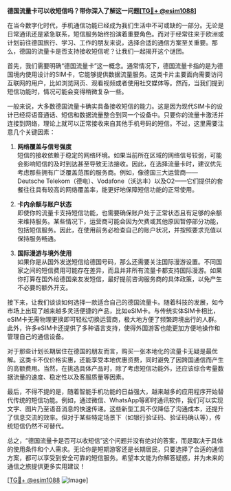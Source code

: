 **德国流量卡可以收短信吗？带你深入了解这一问题[[TG💪+ @esim1088](https://t.me/s/esim1088)]**

在当今数字化时代，手机通信功能已经成为我们生活中不可或缺的一部分。无论是日常通讯还是紧急联系，短信服务始终扮演着重要角色。而对于经常往来于欧洲或计划前往德国旅行、学习、工作的朋友来说，选择合适的通信方案至关重要。那么，德国的流量卡是否支持接收短信呢？让我们一起揭开这个谜团。

首先，我们需要明确“德国流量卡”这一概念。通常情况下，德国流量卡指的是为德国境内使用设计的SIM卡，它能够提供数据流量服务。这类卡片主要面向需要访问互联网的用户，比如浏览网页、观看视频或者使用社交媒体等。然而，当我们提到短信功能时，情况可能会变得稍微复杂一些。

一般来说，大多数德国流量卡确实具备接收短信的能力。这是因为现代SIM卡的设计已经将语音通话、短信和数据流量整合到同一个设备中。只要你的流量卡激活并连接到网络，理论上就可以正常接收来自其他手机号码的短信。不过，这里需要注意几个关键因素：

1. **网络覆盖与信号强度**  
   短信的接收依赖于稳定的网络环境。如果当前所在区域的网络信号较弱，可能会影响短信的及时到达甚至导致无法接收。因此，在选择流量卡时，建议优先考虑那些拥有广泛覆盖范围的服务商。例如，像德国三大运营商——Deutsche Telekom（德电）、Vodafone（沃达丰）以及O2——它们提供的套餐往往具有较高的网络覆盖率，能更好地保障短信功能的正常使用。

2. **卡内余额与账户状态**  
   即使你的流量卡支持短信功能，也需要确保账户处于正常状态且有足够的余额来维持服务。某些情况下，运营商可能会因为欠费或其他原因暂停部分功能，包括短信服务。因此，在使用前务必检查自己的账户状况，并按照要求充值以保持服务畅通。

3. **国际漫游与境外使用**  
   如果你是从国外发送短信给德国号码，那么还需要关注国际漫游设置。不同国家之间的短信费用可能存在差异，而且并非所有流量卡都支持国际漫游。如果你打算在国外给德国亲友发短信，最好提前咨询服务商的具体政策，以免产生不必要的额外开支。

接下来，让我们谈谈如何选择一款适合自己的德国流量卡。随着科技的发展，如今市场上出现了越来越多灵活便捷的产品，比如eSIM卡。与传统实体SIM卡相比，eSIM卡无需物理更换即可轻松切换运营商，极大地方便了频繁跨境出行的人群。此外，许多eSIM卡还提供了多种语言支持，使得外国游客也能更加方便地操作和管理自己的通信设备。

对于那些计划长期居住在德国的朋友而言，购买一张本地化的流量卡无疑是最优解。这类卡不仅价格实惠，还能享受本地优惠资费，同时避免了因跨国通信而产生的高额费用。当然，在挑选具体产品时，除了考虑短信功能外，还应该综合考量数据流量的速度、稳定性以及客服质量等因素。

最后，不得不提的是，随着智能手机功能的日益强大，越来越多的应用程序开始替代传统的短信功能。例如，通过微信、WhatsApp等即时通讯软件，我们可以实现文字、图片乃至语音消息的快速传递。这些新型工具不仅降低了沟通成本，还提升了信息交流的效率。但对于某些特定场景下（如银行验证码、验证码确认等），传统短信仍然不可替代。

总之，“德国流量卡是否可以收短信”这个问题并没有绝对的答案，而是取决于具体的使用条件和个人需求。无论你是短期游客还是长期居民，只要选择了合适的通信方案，都可以享受到安全可靠的短信服务。希望本文能为你解答疑惑，并为未来的通信之旅提供更多实用建议！

[[TG💪+ @esim1088](https://t.me/s/esim1088) ![Image](https://i.postimg.cc/4NQfJmqS/Snipaste-2025-05-13-00-14-12.png)]
